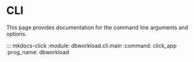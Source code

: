 # CLI

This page provides documentation for the command line arguments and options.

::: mkdocs-click
    :module: dbworkload.cli.main
    :command: click_app
    :prog_name: dbworkload
